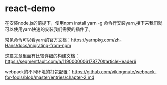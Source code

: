 # react-demo
在安装node.js的前提下，使用npm install yarn -g 命令行安装yarn,接下来我们就可以使用yarn快速的安装我们需要的插件了。 		

常见命令可以看yarn的官方文档：https://yarnpkg.com/zh-Hans/docs/migrating-from-npm	

这篇文章里面有比较详细的构建文档：https://segmentfault.com/a/1190000006178770#articleHeader6

webpack的不同环境的打包配置：https://github.com/vikingmute/webpack-for-fools/blob/master/entries/chapter-2.md



